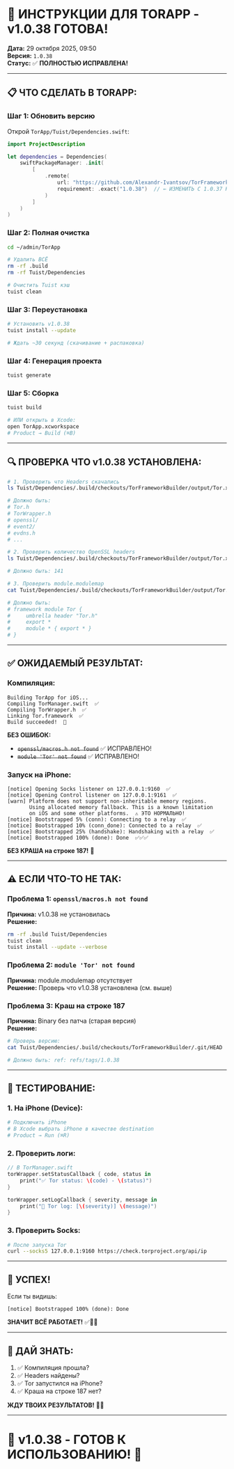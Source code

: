 # 🎯 ИНСТРУКЦИИ ДЛЯ TORAPP - v1.0.38 ГОТОВА!

**Дата:** 29 октября 2025, 09:50  
**Версия:** `1.0.38`  
**Статус:** ✅ **ПОЛНОСТЬЮ ИСПРАВЛЕНА!**

---

## 📋 **ЧТО СДЕЛАТЬ В TORAPP:**

### **Шаг 1: Обновить версию**

Открой `TorApp/Tuist/Dependencies.swift`:

```swift
import ProjectDescription

let dependencies = Dependencies(
    swiftPackageManager: .init(
        [
            .remote(
                url: "https://github.com/Alexandr-Ivantsov/TorFrameworkBuilder",
                requirement: .exact("1.0.38")  // ← ИЗМЕНИТЬ С 1.0.37 НА 1.0.38!
            )
        ]
    )
)
```

### **Шаг 2: Полная очистка**

```bash
cd ~/admin/TorApp

# Удалить ВСЁ
rm -rf .build
rm -rf Tuist/Dependencies

# Очистить Tuist кэш
tuist clean
```

### **Шаг 3: Переустановка**

```bash
# Установить v1.0.38
tuist install --update

# Ждать ~30 секунд (скачивание + распаковка)
```

### **Шаг 4: Генерация проекта**

```bash
tuist generate
```

### **Шаг 5: Сборка**

```bash
tuist build

# ИЛИ открыть в Xcode:
open TorApp.xcworkspace
# Product → Build (⌘B)
```

---

## 🔍 **ПРОВЕРКА ЧТО v1.0.38 УСТАНОВЛЕНА:**

```bash
# 1. Проверить что Headers скачались
ls Tuist/Dependencies/.build/checkouts/TorFrameworkBuilder/output/Tor.xcframework/ios-arm64/Tor.framework/Headers/

# Должно быть:
# Tor.h
# TorWrapper.h
# openssl/
# event2/
# evdns.h
# ...

# 2. Проверить количество OpenSSL headers
ls Tuist/Dependencies/.build/checkouts/TorFrameworkBuilder/output/Tor.xcframework/ios-arm64/Tor.framework/Headers/openssl/ | wc -l

# Должно быть: 141

# 3. Проверить module.modulemap
cat Tuist/Dependencies/.build/checkouts/TorFrameworkBuilder/output/Tor.xcframework/ios-arm64/Tor.framework/Modules/module.modulemap

# Должно быть:
# framework module Tor {
#     umbrella header "Tor.h"
#     export *
#     module * { export * }
# }
```

---

## ✅ **ОЖИДАЕМЫЙ РЕЗУЛЬТАТ:**

### **Компиляция:**
```
Building TorApp for iOS...
Compiling TorManager.swift  ✅
Compiling TorWrapper.h  ✅
Linking Tor.framework  ✅
Build succeeded!  🎉
```

**БЕЗ ОШИБОК:**
- ~~`openssl/macros.h not found`~~ ✅ ИСПРАВЛЕНО!
- ~~`module 'Tor' not found`~~ ✅ ИСПРАВЛЕНО!

### **Запуск на iPhone:**
```
[notice] Opening Socks listener on 127.0.0.1:9160  ✅
[notice] Opening Control listener on 127.0.0.1:9161  ✅
[warn] Platform does not support non-inheritable memory regions.
       Using allocated memory fallback. This is a known limitation
       on iOS and some other platforms.  ⚠️ ЭТО НОРМАЛЬНО!
[notice] Bootstrapped 5% (conn): Connecting to a relay  ✅
[notice] Bootstrapped 10% (conn_done): Connected to a relay  ✅
[notice] Bootstrapped 25% (handshake): Handshaking with a relay  ✅
[notice] Bootstrapped 100% (done): Done  ✅✅✅
```

**БЕЗ КРАША на строке 187!** 🎉

---

## ⚠️ **ЕСЛИ ЧТО-ТО НЕ ТАК:**

### **Проблема 1: `openssl/macros.h not found`**
**Причина:** v1.0.38 не установилась  
**Решение:**
```bash
rm -rf .build Tuist/Dependencies
tuist clean
tuist install --update --verbose
```

### **Проблема 2: `module 'Tor' not found`**
**Причина:** module.modulemap отсутствует  
**Решение:** Проверь что v1.0.38 установлена (см. выше)

### **Проблема 3: Краш на строке 187**
**Причина:** Binary без патча (старая версия)  
**Решение:** 
```bash
# Проверь версию:
cat Tuist/Dependencies/.build/checkouts/TorFrameworkBuilder/.git/HEAD

# Должно быть: ref: refs/tags/1.0.38
```

---

## 📱 **ТЕСТИРОВАНИЕ:**

### **1. На iPhone (Device):**
```bash
# Подключить iPhone
# В Xcode выбрать iPhone в качестве destination
# Product → Run (⌘R)
```

### **2. Проверить логи:**
```swift
// В TorManager.swift
torWrapper.setStatusCallback { code, status in
    print("✅ Tor status: \(code) - \(status)")
}

torWrapper.setLogCallback { severity, message in
    print("📝 Tor log: [\(severity)] \(message)")
}
```

### **3. Проверить Socks:**
```bash
# После запуска Tor
curl --socks5 127.0.0.1:9160 https://check.torproject.org/api/ip
```

---

## 🎉 **УСПЕХ!**

Если ты видишь:
```
[notice] Bootstrapped 100% (done): Done
```

**ЗНАЧИТ ВСЁ РАБОТАЕТ!** ✅🧅🎉

---

## 💬 **ДАЙ ЗНАТЬ:**

1. ✅ Компиляция прошла?
2. ✅ Headers найдены?
3. ✅ Tor запустился на iPhone?
4. ✅ Краша на строке 187 нет?

**ЖДУ ТВОИХ РЕЗУЛЬТАТОВ!** 🚀🔥

---

# 🎯 v1.0.38 - ГОТОВ К ИСПОЛЬЗОВАНИЮ! 🎉


